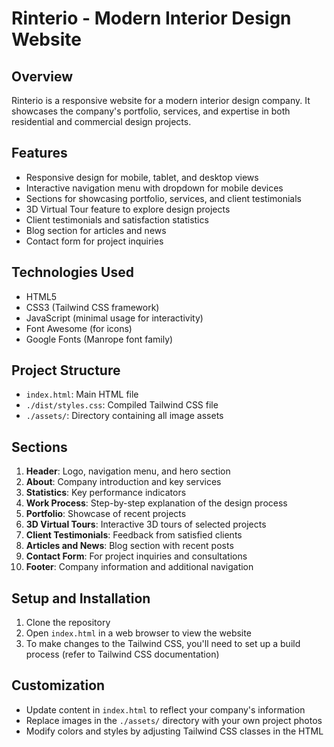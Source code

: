 # Rinterio - Modern Interior Design Website

## Overview

Rinterio is a responsive website for a modern interior design company. It showcases the company's portfolio, services, and expertise in both residential and commercial design projects.

## Features

- Responsive design for mobile, tablet, and desktop views
- Interactive navigation menu with dropdown for mobile devices
- Sections for showcasing portfolio, services, and client testimonials
- 3D Virtual Tour feature to explore design projects
- Client testimonials and satisfaction statistics
- Blog section for articles and news
- Contact form for project inquiries

## Technologies Used

- HTML5
- CSS3 (Tailwind CSS framework)
- JavaScript (minimal usage for interactivity)
- Font Awesome (for icons)
- Google Fonts (Manrope font family)

## Project Structure

- `index.html`: Main HTML file
- `./dist/styles.css`: Compiled Tailwind CSS file
- `./assets/`: Directory containing all image assets

## Sections

1. **Header**: Logo, navigation menu, and hero section
2. **About**: Company introduction and key services
3. **Statistics**: Key performance indicators
4. **Work Process**: Step-by-step explanation of the design process
5. **Portfolio**: Showcase of recent projects
6. **3D Virtual Tours**: Interactive 3D tours of selected projects
7. **Client Testimonials**: Feedback from satisfied clients
8. **Articles and News**: Blog section with recent posts
9. **Contact Form**: For project inquiries and consultations
10. **Footer**: Company information and additional navigation

## Setup and Installation

1. Clone the repository
2. Open `index.html` in a web browser to view the website
3. To make changes to the Tailwind CSS, you'll need to set up a build process (refer to Tailwind CSS documentation)

## Customization

- Update content in `index.html` to reflect your company's information
- Replace images in the `./assets/` directory with your own project photos
- Modify colors and styles by adjusting Tailwind CSS classes in the HTML
